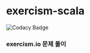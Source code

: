 # exercism-scala

![Codacy Badge](https://api.codacy.com/project/badge/Grade/f970ca16a03b40568ce3326a6372ea01)

### exercism.io 문제 풀이
